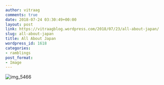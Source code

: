 ```yaml
---
author: vitraag
comments: true
date: 2018-07-24 03:30:49+00:00
layout: post
link: https://vitraagblog.wordpress.com/2018/07/23/all-about-japan/
slug: all-about-japan
title: All About Japan
wordpress_id: 1618
categories:
- ramblings
post_format:
- Image
---
```


![img_5466](https://vitraagblog.files.wordpress.com/2018/07/img_5466.jpg)
